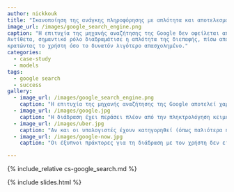 ```yaml
---
author: nickkouk
title: "Ικανοποίηση της ανάγκης πληροφόρησης με απλότητα και αποτελεσματικότητα"
image_url: /images/google_search_engine.png
caption: "Η επιτυχία της μηχανής αναζήτησης της Google δεν οφείλεται αποκλειστικά στην αποτελεσματικότητα της λειτουργίας της.
Αντίθετα, σημαντικό ρόλο διαδραμάτισε η απλότητα της διεπαφής, πίσω από την οποία αποκρύπτεται η πολυπλοκότητα της λειτουργίας της,
κρατώντας το χρήστη όσο το δυνατόν λιγότερο απασχολημένο."
categories:
  - case-study
  - models
tags:
  - google search
  - success
gallery:
  - image_url: /images/google_search_engine.png
    caption: "Η επιτυχία της μηχανής αναζήτησης της Google αποτελεί χαρακτηριστικό παράδειγμα της νέας φιλοσοφίας για την απλότητα των εφαρμογών στην αλληλεπίδραση με το χρήστη."
  - image_url: /images/google.jpg
    caption: "Η διάδραση έχει περάσει πλέον από την πληκτρολόγηση κειμένου σε ένα πραγματικό ή εικονικό πληκτρολόγιο στην απευθείας συνομιλία του ανθρώπου με τη μηχανή."
  - image_url: /images/uber.jpg
    caption: "Αν και οι υπολογιστές έχουν κατηγορηθεί (όπως παλιότερα η μηχανή εσωτερικής καύσης και η ρομποτική) ότι αφαιρούν δουλειές, την ίδια στιγμή δημιουργούν και ευκαιρίες για νέες αγορές, όπως για παράδειγμα στην περίπτωση του Uber."
  - image_url: /images/google-now.jpg
    caption: "Οι έξυπνοι πράκτορες για τη διάδραση με τον χρήστη δεν είχαν μεγάλη αποδοχή όταν ήταν μέρος της σουίτας εφαρμογών γραφείου (π.χ., Microsoft ClipIt), όμως με την εισαγωγή τους στα έξυπνα κινητά τηλέφωνα μπορούν να φανούν περισσότερο χρήσιμοι καθώς έχουν περισσότερες πληροφορίες για το πλαίσιο δραστηριότητας του χρήστη, όπως την τοποθεσία, το ημερολόγιο, κτλ."

---
```


{% include_relative cs-google_search.md %}

{% include slides.html %}
